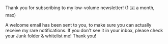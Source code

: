 Thank you for subscribing to my low-volume newsletter! (1 ✉️ a month, max)

A welcome email has been sent to you, to make sure you can actually receive my rare notifications.
If you don't see it in your inbox, please check your Junk folder &amp; whitelist me! Thank you!
